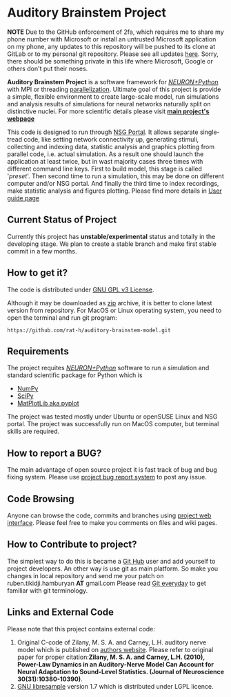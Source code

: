 # Auditory Brainstem Project

**NOTE** Due to the GitHub enforcement of 2fa, which requires me to share my phone number with Microsoft or install an untrusted Microsoft application on my phone, any updates to this repository will be pushed to its clone at GitLab or to my personal git repository. Please see all updates [here](https://rth.r-a-r.org). Sorry, there should be something private in this life where Microsoft, Google or others don't put their noses.

**Auditory Brainstem Project** is a software framework for _[NEURON+Python](http://frontiersin.org/neuroinformatics/paper/10.3389/neuro.11/001.2009/)_ with MPI or threading [parallelization](http://www.neuron.yale.edu/neuron/static/papers/jnm/parallelizing_models_jnm2008.pdf). Ultimate goal of this project is provide a simple, flexible environment to create large-scale model, run simulations and analysis results of simulations for neural networks naturally split on distinctive nuclei. For more scientific details please visit  **[main project's webpage](http://sites.google.com/site/auditorybsmodel/)**

This code is designed to run through [NSG Portal](http://www.nsgportal.org/).
It allows separate single-tread code, like setting network connectivity up, generating stimuli, collecting and indexing data, statistic analysis and graphics plotting from parallel code, i.e. actual simulation. As a result one should launch the application at least twice, but in wast majority cases three times with different command line keys. First to build model, this stage is called '_preset_'. Then second time to run a simulation, this may be done on different computer and/or NSG portal. And finally the third time to index recordings, make statistic analysis and figures plotting.
Please find more details in [User guide page](wiki/HOWTO.md)

## Current Status of Project
Currently this project has **unstable/experimental** status and totally in the developing stage. We plan to create a stable branch and make first stable commit in a few months.

## How to get it? 
The code is distributed under [GNU GPL v3 License](http://www.gnu.org/copyleft/gpl.html).

Although it may be downloaded as [zip](https://github.com/rat-h/auditory-brainstem-model/archive/master.zip) archive, it is better to clone latest version from repository. For MacOS or Linux operating system, you need to open the terminal and run git program:
```
https://github.com/rat-h/auditory-brainstem-model.git
```

## Requirements ##
The project requites _[NEURON+Python](http://neuron.yale.edu/neuron/)_ software to run a simulation and standard scientific package for Python which is
  * [NumPy](http://www.numpy.org/)
  * [SciPy](http://www.scipy.org/)
  * [MatPlotLib aka pyplot](http://matplotlib.org/)

The project was tested mostly under Ubuntu or openSUSE Linux and NSG portal. The project was successfully run on MacOS computer, but terminal skills are required.


## How to report a BUG? ##
The main advantage of open source project it is fast track of bug and bug fixing system. Please use [project bug report system](https://github.com/rat-h/auditory-brainstem-model/issues) to post any issue.

## Code Browsing ##
Anyone can browse the code, commits and branches using  [project web interface](https://github.com/rat-h/auditory-brainstem-model). Please feel free to make you comments on files and wiki pages.

## How to Contribute to project? ##
The simplest way to do this is became a [Git Hub](http://github.com) user and add yourself to project developers. An other way is use git as main platform. So make you changes in local repository and send me your patch  on ruben.tikidji.hamburyan **AT** gmail.com
Please read [Git everyday](https://www.kernel.org/pub/software/scm/git/docs/everyday.html) to get familiar with git terminology.

## Links and External Code ##
Please note that this project contains external code:
  1. Original C-code of Zilany, M. S. A. and Carney, L.H. auditory nerve model which is published on [authors website](http://www.urmc.rochester.edu/labs/Carney-Lab). Please refer to original paper for proper citation:**Zilany, M. S. A. and Carney, L.H. (2010), Power-Law Dynamics in an Auditory-Nerve Model Can Account for Neural Adaptation to Sound-Level Statistics. (Journal of Neuroscience 30(31):10380-10390)**. <a href='Hidden comment: This code was included in project with authors permission.'></a>
  1. [GNU libresample](http://www-ccrma.stanford.edu/~jos/resample/) version 1.7 which is distributed under LGPL licence.
